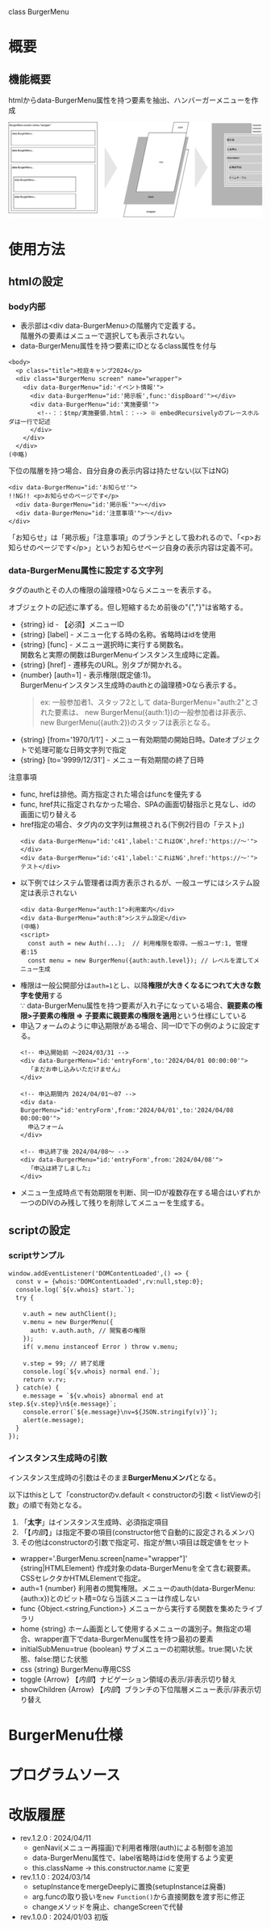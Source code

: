 <style>
/*::$lib/CSS/1.3.0/core.css::*/
</style>
<p class="title">class BurgerMenu</p>

# 概要

## 機能概要

htmlからdata-BurgerMenu属性を持つ要素を抽出、ハンバーガーメニューを作成

![](summary.svg)

# 使用方法

## htmlの設定

### body内部

- 表示部は&lt;div data-BurgerMenu&gt;の階層内で定義する。<br>
  階層外の要素はメニューで選択しても表示されない。
- data-BurgerMenu属性を持つ要素にIDとなるclass属性を付与

```
<body>
  <p class="title">校庭キャンプ2024</p>
  <div class="BurgerMenu screen" name="wrapper">
    <div data-BurgerMenu="id:'イベント情報'">
      <div data-BurgerMenu="id:'掲示板',func:'dispBoard'"></div>
      <div data-BurgerMenu="id:'実施要領'">
        <!--：：$tmp/実施要領.html：：--> ※ embedRecursivelyのプレースホルダは一行で記述
      </div>
    </div>
  </div>
(中略)
```

下位の階層を持つ場合、自分自身の表示内容は持たせない(以下はNG)

```
<div data-BurgerMenu="id:'お知らせ'">
!!NG!! <p>お知らせのページです</p>
  <div data-BurgerMenu="id:'掲示板'">〜</div>
  <div data-BurgerMenu="id:'注意事項'">〜</div>
</div>
```

「お知らせ」は「掲示板」「注意事項」のブランチとして扱われるので、「&lt;p&gt;お知らせのページです&lt;/p&gt;」というお知らせページ自身の表示内容は定義不可。

### data-BurgerMenu属性に設定する文字列

タグのauthとその人の権限の論理積>0ならメニューを表示する。

オブジェクトの記述に準ずる。但し短縮するため前後の"{","}"は省略する。

- {string} id - 【必須】メニューID
- {string} [label] - メニュー化する時の名称。省略時はidを使用
- {string} [func] - メニュー選択時に実行する関数名。<br>
  関数名と実際の関数はBurgerMenuインスタンス生成時に定義。
- {string} [href] - 遷移先のURL。別タブが開かれる。
- {number} [auth=1] - 表示権限(既定値:1)。<br>
  BurgerMenuインスタンス生成時のauthとの論理積>0なら表示する。
  > ex: 一般参加者1、スタッフ2として
  >     data-BurgerMenu="auth:2"とされた要素は、
  >     new BurgerMenu({auth:1})の一般参加者は非表示、
  >     new BurgerMenu({auth:2})のスタッフは表示となる。
- {string} [from='1970/1/1'] - メニュー有効期間の開始日時。Dateオブジェクトで処理可能な日時文字列で指定
- {string} [to='9999/12/31'] - メニュー有効期間の終了日時

注意事項

- func, hrefは排他。両方指定された場合はfuncを優先する
- func, href共に指定されなかった場合、SPAの画面切替指示と見なし、idの画面に切り替える
- href指定の場合、タグ内の文字列は無視される(下例2行目の「テスト」)
  ```
  <div data-BurgerMenu="id:'c41',label:'これはOK',href:'https://〜'"></div>
  <div data-BurgerMenu="id:'c41',label:'これはNG',href:'https://〜'">テスト</div>
  ```
- 以下例ではシステム管理者は両方表示されるが、一般ユーザにはシステム設定は表示されない
  ```
  <div data-BurgerMenu="auth:1">利用案内</div>
  <div data-BurgerMenu="auth:8">システム設定</div>
  (中略)
  <script>
    const auth = new Auth(...);  // 利用権限を取得。一般ユーザ:1, 管理者:15
    const menu = new BurgerMenu({auth:auth.level}); // レベルを渡してメニュー生成
  ```
- 権限は一般公開部分は`auth=1`とし、以降**権限が大きくなるにつれて大きな数字を使用**する<br>
  ∵ data-BurgerMenu属性を持つ要素が入れ子になっている場合、**親要素の権限>子要素の権限 ⇒ 子要素に親要素の権限を適用**という仕様にしている
- 申込フォームのように申込期限がある場合、同一IDで下の例のように設定する。
  ```
  <!-- 申込開始前 〜2024/03/31 -->
  <div data-BurgerMenu="id:'entryForm',to:'2024/04/01 00:00:00'">
    「まだお申し込みいただけません」
  </div>

  <!-- 申込期間内 2024/04/01〜07 -->
  <div data-BurgerMenu="id:'entryForm',from:'2024/04/01',to:'2024/04/08 00:00:00'">
    申込フォーム
  </div>

  <!-- 申込終了後 2024/04/08〜 -->
  <div data-BurgerMenu="id:'entryForm',from:'2024/04/08'">
    「申込は終了しました」
  </div>
  ```
- メニュー生成時点で有効期限を判断、同一IDが複数存在する場合はいずれか一つのDIVのみ残して残りを削除してメニューを生成する。

## scriptの設定

### scriptサンプル

```
window.addEventListener('DOMContentLoaded',() => {
  const v = {whois:'DOMContentLoaded',rv:null,step:0};
  console.log(`${v.whois} start.`);
  try {

    v.auth = new authClient();
    v.menu = new BurgerMenu({
      auth: v.auth.auth, // 閲覧者の権限
    });
    if( v.menu instanceof Error ) throw v.menu;

    v.step = 99; // 終了処理
    console.log(`${v.whois} normal end.`);
    return v.rv;
  } catch(e) {
    e.message = `${v.whois} abnormal end at step.${v.step}\n${e.message}`;
    console.error(`${e.message}\nv=${JSON.stringify(v)}`);
    alert(e.message);
  }
});
```

### インスタンス生成時の引数

インスタンス生成時の引数はそのまま**BurgerMenuメンバ**となる。

以下はthisとして「constructorのv.default < constructorの引数 < listViewの引数」の順で有効となる。

1. 「**太字**」はインスタンス生成時、必須指定項目
1. 「【*内部*】」は指定不要の項目(constructor他で自動的に設定されるメンバ)
1. その他はconstructorの引数で指定可、指定が無い項目は既定値をセット

- wrapper='.BurgerMenu.screen[name="wrapper"]' {string|HTMLElement} 作成対象のdata-BurgerMenuを全て含む親要素。CSSセレクタかHTMLElementで指定。
- auth=1 {number} 利用者の閲覧権限。メニューのauth(data-BurgerMenu:{auth:x})とのビット積=0なら当該メニューは作成しない
- func {Object.<string,Function>} メニューから実行する関数を集めたライブラリ
- home {string} ホーム画面として使用するメニューの識別子。無指定の場合、wrapper直下でdata-BurgerMenu属性を持つ最初の要素
- initialSubMenu=true {boolean} サブメニューの初期状態。true:開いた状態、false:閉じた状態
- css {string} BurgerMenu専用CSS
- toggle {Arrow} 【*内部*】ナビゲーション領域の表示/非表示切り替え
- showChildren {Arrow} 【*内部*】ブランチの下位階層メニュー表示/非表示切り替え

# BurgerMenu仕様

<!--::$tmp/jsdoc.md::-->

# プログラムソース

<!--::$tmp/source.md::-->

# 改版履歴

- rev.1.2.0 : 2024/04/11
  - genNavi(メニュー再描画)で利用者権限(auth)による制御を追加
  - data-BurgerMenu属性で、label省略時はidを使用するよう変更
  - this.className -> this.constructor.name に変更
- rev.1.1.0 : 2024/03/14
  - setupInstanceをmergeDeeplyに置換(setupInstanceは廃番)
  - arg.funcの取り扱いを`new Function()`から直接関数を渡す形に修正
  - changeメソッドを廃止、changeScreenで代替
- rev.1.0.0 : 2024/01/03 初版